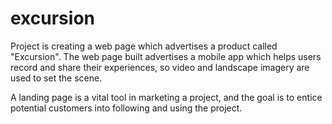 # excursion

Project is creating a web page which advertises a product called "Excursion". The web page built advertises a mobile app which helps users record and share their experiences, so video and landscape imagery are used to set the scene.

A landing page is a vital tool in marketing a project, and the goal is to entice potential customers into following and using the project.